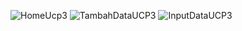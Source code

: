 ![HomeUcp3](https://github.com/user-attachments/assets/ed56f34b-fb85-4d7b-b62f-e49ac279dc46)
![TambahDataUCP3](https://github.com/user-attachments/assets/c64c8359-68f7-4b21-b5a9-4ffb3924f7d4)
![InputDataUCP3](https://github.com/user-attachments/assets/50d945bb-9f80-4f89-ae96-3d9026c4c869)
